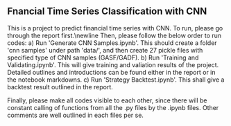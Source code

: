 ## Fnancial Time Series Classification with CNN

This is a project to predict financial time series with CNN. To run, please go through the report first.\newline
Then, please follow the below order to run codes:
  a) Run 'Generate CNN Samples.ipynb'. This should create a folder 'cnn samples' under path 'data/', and then create 27 pickle files with specified type of CNN samples (GASF/GADF).
  b) Run 'Training and Validating.ipynb'. This will give training and valiation results of the project. Detailed outlines and introductions can be found either in the report or in the notebook markdowns.
  c) Run 'Strategy Backtest.ipynb'. This shall give a backtest result outlined in the report.
  
  
 Finally, please make all codes visible to each other, since there will be constant calling of functions from all the .py files by the .ipynb files. Other comments are well outlined in each files per se.
